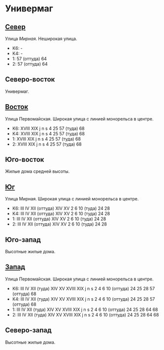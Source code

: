 # Универмаг

## [Север](./440080.md)

Улица *Мирная*.
Неширокая улица.

* K6:   -
* K4:   -
* 1:    57 (оттуда) 64
* 2:    57 (оттуда) 64

## Северо-восток

Универмаг.

## [Восток](./465080.md)

Улица Первомайская.
Широкая улица с линией монорельса в центре.

* K6:   XVIII   XIX
        j   n   s
        4   25  57 (туда)   68
* K4:   XVIII   XIX
        j   n   s
        4   25  57 (туда)   68
* 1:    XVIII   XIX
        j   n   s
        4   25  57 (туда)   68
* 2:    XVIII   XIX
        j   n   s
        4   25  57 (туда)   68

## Юго-восток

Жилые дома средней высоты.

## [Юг](./440095.md)

Улица Мирная.
Широкая улица с линией монорельса в центре.

* K6:   III IV  XII (оттуда)    XIV XV
        2   6   10 (туда)   24  28
* K4:   III IV  XII (оттуда)    XIV XV
        2   6   10 (туда)   24  28
* 1:    III IV  XII (оттуда)    XIV XV
        2   6   10 (туда)   24  28
* 2:    III IV  XII (оттуда)    XIV XV
        2   6   10 (туда)   24  28

## Юго-запад

Высотные жилые дома.

## [Запад](./410090.md)

Улица Первомайская.
Широкая улица с линией монорельса в центре.

* K6:   III IV  XII (туда)  XIV XV  XVIII   XIX
        j   n   s
        2   4   6   10 (оттуда) 24  25  28  57 (оттуда) 68
* K4:   III IV  XII (туда)  XIV XV  XVIII   XIX
        j   n   s
        2   4   6   10 (оттуда) 24  25  28  57 (оттуда) 68
* 1:    III IV  XII (туда)  XIV XV  XVIII   XIX
        j   n   s
        2   4   6   10 (оттуда) 24  25  28  64  68
* 2:    III IV  XII (туда)  XIV XV  XVIII   XIX
        j   n   s
        2   4   6   10 (оттуда) 24  25  28  64  68

## Северо-запад

Высотные жилые дома.
